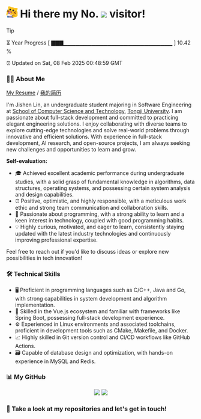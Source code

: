 <h1>
  <img src='assets/MeowClorox.gif' height='30' width='30'/>
  Hi there my No.
  <img src='https://profile-counter.glitch.me/MinmusLin/count.svg'/>
  visitor!
</h1>

> [!TIP]
> ⏳ Year Progress [ ▇▇▇▁▁▁▁▁▁▁▁▁▁▁▁▁▁▁▁▁▁▁▁▁▁▁▁▁▁▁ ] 10.42 %
>
> ⏰ Updated on Sat, 08 Feb 2025 00:48:59 GMT

### 👨‍💻 About Me

[My Resume](https://github.com/MinmusLin/MinmusLin/raw/refs/heads/main/resume/Resume_En.pdf) / [我的简历](https://github.com/MinmusLin/MinmusLin/raw/refs/heads/main/resume/Resume_Zh.pdf)

I'm Jishen Lin, an undergraduate student majoring in Software Engineering at [School of Computer Science and Technology](https://cs.tongji.edu.cn), [Tongji University](https://www.tongji.edu.cn). I am passionate about full-stack development and committed to practicing elegant engineering solutions. I enjoy collaborating with diverse teams to explore cutting-edge technologies and solve real-world problems through innovative and efficient solutions. With experience in full-stack development, AI research, and open-source projects, I am always seeking new challenges and opportunities to learn and grow.

**Self-evaluation:**

- 🎓 Achieved excellent academic performance during undergraduate studies, with a solid grasp of fundamental knowledge in algorithms, data structures, operating systems, and possessing certain system analysis and design capabilities.
- ⏰ Positive, optimistic, and highly responsible, with a meticulous work ethic and strong team communication and collaboration skills.
- 📑 Passionate about programming, with a strong ability to learn and a keen interest in technology, coupled with good programming habits.
- 💡 Highly curious, motivated, and eager to learn, consistently staying updated with the latest industry technologies and continuously improving professional expertise.

Feel free to reach out if you'd like to discuss ideas or explore new possibilities in tech innovation!

### 🛠️ Technical Skills

- 🖥️ Proficient in programming languages such as C/C++, Java and Go, with strong capabilities in system development and algorithm implementation.
- 🧰 Skilled in the Vue.js ecosystem and familiar with frameworks like Spring Boot, possessing full-stack development experience.
- ⚙️ Experienced in Linux environments and associated toolchains, proficient in development tools such as CMake, Makefile, and Docker.
- 📈 Highly skilled in Git version control and CI/CD workflows like GitHub Actions.
- 🗃️ Capable of database design and optimization, with hands-on experience in MySQL and Redis.

### 📊 My GitHub

<div align='center'>
  <img src='https://github-readme-stats.vercel.app/api?username=MinmusLin&show_icons=true&count_private=true' height='190'/>
  <img src='https://github-readme-stats.vercel.app/api/top-langs/?username=MinmusLin&layout=compact' height='190'/>
</div>

### 🥰 Take a look at my repositories and let's get in touch!

